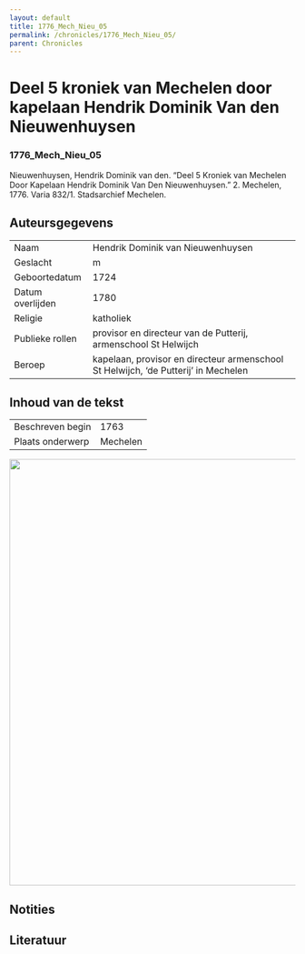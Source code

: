 ```yaml
---
layout: default
title: 1776_Mech_Nieu_05
permalink: /chronicles/1776_Mech_Nieu_05/
parent: Chronicles
--- 
```



# Deel 5 kroniek van Mechelen door kapelaan Hendrik Dominik Van den Nieuwenhuysen 

### 1776_Mech_Nieu_05 

Nieuwenhuysen, Hendrik Dominik van den. “Deel 5 Kroniek van Mechelen Door Kapelaan Hendrik Dominik Van Den Nieuwenhuysen.” 2. Mechelen, 1776. Varia 832/1. Stadsarchief Mechelen. 

## Auteursgegevens 

| | | 
| --------------- | --------------- | 
| Naam | Hendrik Dominik van Nieuwenhuysen | 
| Geslacht | m | 
| Geboortedatum | 1724 | 
| Datum overlijden | 1780 | 
| Religie | katholiek | 
| Publieke rollen | provisor en directeur van de Putterij, armenschool St Helwijch | 
| Beroep | kapelaan, provisor en directeur armenschool St Helwijch, ‘de Putterij’ in Mechelen | 

## Inhoud van de tekst 

| | | 
| --------------- | --------------- | 
| Beschreven begin | 1763 | 
| Plaats onderwerp | Mechelen | 

[<img src="..\..\barplots_chronicles\1776_Mech_Nieu_05.jpg" width="750"/>](..\..\barplots_chronicles\1776_Mech_Nieu_05.jpg) 

## Notities 

## Literatuur 

